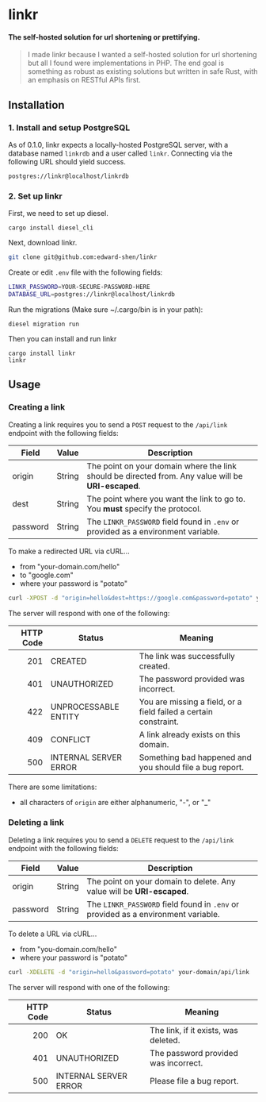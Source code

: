 # linkr

#### The self-hosted solution for url shortening or prettifying.

> I made linkr because I wanted a self-hosted solution for url shortening but all
I found were implementations in PHP. The end goal is something as robust as existing solutions but
written in safe Rust, with an emphasis on RESTful APIs first.

## Installation

### 1. Install and setup PostgreSQL
As of 0.1.0, linkr expects a locally-hosted PostgreSQL server, with a database named `linkrdb` and a
user called `linkr`. Connecting via the following URL should yield success.
```
postgres://linkr@localhost/linkrdb
```

### 2. Set up linkr

First, we need to set up diesel.
```
cargo install diesel_cli
```

Next, download linkr.

```bash
git clone git@github.com:edward-shen/linkr
```

Create or edit `.env` file with the following fields:
```bash
LINKR_PASSWORD=YOUR-SECURE-PASSWORD-HERE
DATABASE_URL=postgres://linkr@localhost/linkrdb
```

Run the migrations (Make sure ~/.cargo/bin is in your path):
```
diesel migration run
```

Then you can install and run linkr
```
cargo install linkr
linkr
```
## Usage

### Creating a link

Creating a link requires you to send a `POST` request to the `/api/link` endpoint with the following fields:

| Field    | Value  | Description
| -------- | ------ | ---
| origin   | String | The point on your domain where the link should be directed from. Any value will be **URI-escaped**.
| dest     | String | The point where you want the link to go to. You **must** specify the protocol.
| password | String | The `LINKR_PASSWORD` field found in `.env` or provided as a environment variable.

To make a redirected URL via cURL...
- from "your-domain.com/hello"
- to "google.com"
- where your password is "potato"

```bash
curl -XPOST -d "origin=hello&dest=https://google.com&password=potato" your-domain.com/api/link
```

The server will respond with one of the following:

| HTTP Code | Status                  | Meaning
| --------: | ----------------------- | ---
|       201 | CREATED                 | The link was successfully created.
|       401 | UNAUTHORIZED            | The password provided was incorrect.
|       422 | UNPROCESSABLE ENTITY    | You are missing a field, or a field failed a certain constraint.
|       409 | CONFLICT                | A link already exists on this domain.
|       500 | INTERNAL SERVER ERROR   | Something bad happened and you should file a bug report.

There are some limitations:
 - all characters of `origin` are either alphanumeric, "-", or "_"

### Deleting a link

Deleting a link requires you to send a `DELETE` request to the `/api/link` endpoint with the following fields:

| Field    | Value  | Description
| -------- | ------ | ---
| origin   | String | The point on your domain to delete. Any value will be **URI-escaped**.
| password | String | The `LINKR_PASSWORD` field found in `.env` or provided as a environment variable.

To delete a URL via cURL...
- from "you-domain.com/hello"
- where your password is "potato"

```bash
curl -XDELETE -d "origin=hello&password=potato" your-domain/api/link
```

The server will respond with one of the following:

| HTTP Code | Status                 | Meaning
| --------: | ---------------------- | ---
|       200 | OK                     | The link, if it exists, was deleted.
|       401 | UNAUTHORIZED           | The password provided was incorrect.
|       500 | INTERNAL SERVER ERROR  | Please file a bug report.
